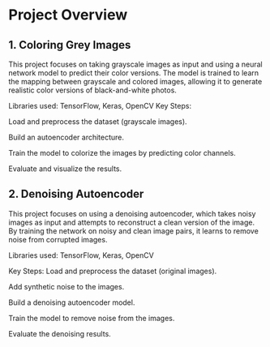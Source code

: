 # Project Overview
## 1. Coloring Grey Images

This project focuses on taking grayscale images as input and using a neural network model to predict their color versions. The model is trained to learn the mapping between grayscale and colored images, allowing it to generate realistic color versions of black-and-white photos.

Libraries used: TensorFlow, Keras, OpenCV
Key Steps:

  Load and preprocess the dataset (grayscale images).
  
  Build an autoencoder architecture.
  
  Train the model to colorize the images by predicting color channels.
  
  Evaluate and visualize the results.

## 2. Denoising Autoencoder
This project focuses on using a denoising autoencoder, which takes noisy images as input and attempts to reconstruct a clean version of the image. By training the network on noisy and clean image pairs, it learns to remove noise from corrupted images.

Libraries used: TensorFlow, Keras, OpenCV

Key Steps:
  Load and preprocess the dataset (original images).
  
  Add synthetic noise to the images.
  
  Build a denoising autoencoder model.
  
  Train the model to remove noise from the images.
  
  Evaluate the denoising results.
